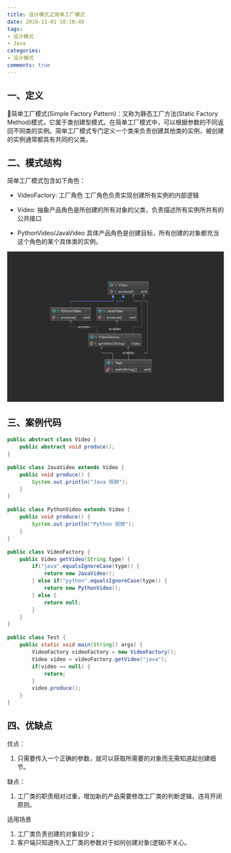 ```yaml
---
title: 设计模式之简单工厂模式
date: 2018-11-01 10:10:49
tags: 
- 设计模式
- Java
categories:
- 设计模式
comments: true
---
```


## 一、定义
简单工厂模式(Simple Factory Pattern)：又称为静态工厂方法(Static Factory Method)模式，它属于类创建型模式。在简单工厂模式中，可以根据参数的不同返回不同类的实例。简单工厂模式专门定义一个类来负责创建其他类的实例，被创建的实例通常都具有共同的父类。

<!--more-->

## 二、模式结构
简单工厂模式包含如下角色：

* VideoFactory: 工厂角色
工厂角色负责实现创建所有实例的内部逻辑

* Video:
抽象产品角色是所创建的所有对象的父类，负责描述所有实例所共有的公共接口

* PythonVideo/JavaVideo
具体产品角色是创建目标，所有创建的对象都充当这个角色的某个具体类的实例。

![](/images/design_pattern/simple_factory.png)



## 三、案例代码

```Java
public abstract class Video {
    public abstract void produce();
}
```

```Java
public class JavaVideo extends Video {
    public void produce() {
        System.out.println("Java 视频");
    }
}
```

```Java
public class PythonVideo extends Video {
    public void produce() {
        System.out.println("Python 视频");
    }
}
```

```Java
public class VideoFactory {
    public Video getVideo(String type) {
        if("java".equalsIgnoreCase(type)) {
            return new JavaVideo();
        } else if("python".equalsIgnoreCase(type)) {
            return new PythonVideo();
        } else {
            return null;
        }
    }
}
```

```Java
public class Test {
    public static void main(String[] args) {
        VideoFactory videoFactory = new VideoFactory();
        Video video = videoFactory.getVideo("java");
        if(video == null) {
            return;
        }
        video.produce();
    }
}
```

## 四、优缺点
优点：
1. 只需要传入一个正确的参数，就可以获取所需要的对象而无需知道起创建细节。

缺点：
1. 工厂类的职责相对过重，增加新的产品需要修改工厂类的判断逻辑，违背开闭原则。

适用场景
1. 工厂类负责创建的对象较少；
2. 客户端只知道传入工厂类的参数对于如何创建对象(逻辑)不关心。
